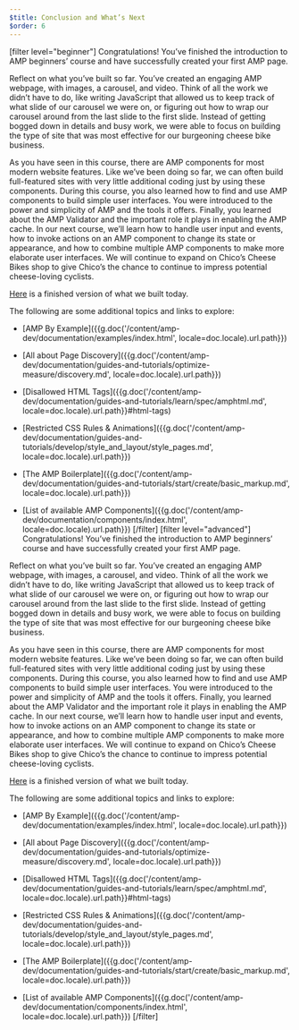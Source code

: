```yaml
---
$title: Conclusion and What’s Next
$order: 6
---
```


[filter level="beginner"]
Congratulations! You’ve finished the introduction to AMP beginners’ course and have successfully created your first AMP page.

Reflect on what you’ve built so far. You’ve created an engaging AMP webpage, with images, a carousel, and video. Think of all the work we didn’t have to do, like writing JavaScript that allowed us to keep track of what slide of our carousel we were on, or figuring out how to wrap our carousel around from the last slide to the first slide. Instead of getting bogged down in details and busy work, we were able to focus on building the type of site that was most effective for our burgeoning cheese bike business.

As you have seen in this course, there are AMP components for most modern website features. Like we’ve been doing so far, we can often build full-featured sites with very little additional coding just by using these components.
During this course, you also learned how to find and use AMP components to build simple user interfaces. You were introduced to the power and simplicity of AMP and the tools it offers. Finally, you learned about the AMP Validator and the important role it plays in enabling the AMP cache.
In our next course, we’ll learn how to handle user input and events, how to invoke actions on an AMP component to change its state or appearance, and how to combine multiple AMP components to make more elaborate user interfaces. We will continue to expand on Chico’s Cheese Bikes shop to give Chico’s the chance to continue to impress potential cheese-loving cyclists.

[Here](https://aquamarine-baritone.glitch.me/) is a finished version of what we built today.

The following are some additional topics and links to explore:

- [AMP By Example]({{g.doc('/content/amp-dev/documentation/examples/index.html', locale=doc.locale).url.path}})

- [All about Page Discovery]({{g.doc('/content/amp-dev/documentation/guides-and-tutorials/optimize-measure/discovery.md', locale=doc.locale).url.path}})

- [Disallowed HTML Tags]({{g.doc('/content/amp-dev/documentation/guides-and-tutorials/learn/spec/amphtml.md', locale=doc.locale).url.path}}#html-tags)

- [Restricted CSS Rules & Animations]({{g.doc('/content/amp-dev/documentation/guides-and-tutorials/develop/style_and_layout/style_pages.md', locale=doc.locale).url.path}})

- [The AMP Boilerplate]({{g.doc('/content/amp-dev/documentation/guides-and-tutorials/start/create/basic_markup.md', locale=doc.locale).url.path}})

- [List of available AMP Components]({{g.doc('/content/amp-dev/documentation/components/index.html', locale=doc.locale).url.path}})
[/filter]
[filter level="advanced"]
Congratulations! You’ve finished the introduction to AMP beginners’ course and have successfully created your first AMP page.

Reflect on what you’ve built so far. You’ve created an engaging AMP webpage, with images, a carousel, and video. Think of all the work we didn’t have to do, like writing JavaScript that allowed us to keep track of what slide of our carousel we were on, or figuring out how to wrap our carousel around from the last slide to the first slide. Instead of getting bogged down in details and busy work, we were able to focus on building the type of site that was most effective for our burgeoning cheese bike business.

As you have seen in this course, there are AMP components for most modern website features.  Like we’ve been doing so far, we can often build full-featured sites with very little additional coding just by using these components.
During this course, you also learned how to find and use AMP components to build simple user interfaces. You were introduced to the power and simplicity of AMP and the tools it offers. Finally, you learned about the AMP Validator and the important role it plays in enabling the AMP cache.
In our next course, we’ll learn how to handle user input and events, how to invoke actions on an AMP component to change its state or appearance, and how to combine multiple AMP components to make more elaborate user interfaces. We will continue to expand on Chico’s Cheese Bikes shop to give Chico’s the chance to continue to impress potential cheese-loving cyclists.

[Here](https://aquamarine-baritone.glitch.me/) is a finished version of what we built today.

The following are some additional topics and links to explore:

- [AMP By Example]({{g.doc('/content/amp-dev/documentation/examples/index.html', locale=doc.locale).url.path}})

- [All about Page Discovery]({{g.doc('/content/amp-dev/documentation/guides-and-tutorials/optimize-measure/discovery.md', locale=doc.locale).url.path}})

- [Disallowed HTML Tags]({{g.doc('/content/amp-dev/documentation/guides-and-tutorials/learn/spec/amphtml.md', locale=doc.locale).url.path}}#html-tags)

- [Restricted CSS Rules & Animations]({{g.doc('/content/amp-dev/documentation/guides-and-tutorials/develop/style_and_layout/style_pages.md', locale=doc.locale).url.path}})

- [The AMP Boilerplate]({{g.doc('/content/amp-dev/documentation/guides-and-tutorials/start/create/basic_markup.md', locale=doc.locale).url.path}})

- [List of available AMP Components]({{g.doc('/content/amp-dev/documentation/components/index.html', locale=doc.locale).url.path}})
[/filter]
